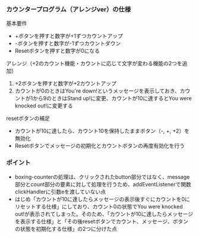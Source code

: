 ### カウンタープログラム（アレンジver）の仕様

基本要件
- +ボタンを押すと数字が+1ずつカウントアップ
- -ボタンを押すと数字が-1ずつカウントダウン
- Resetボタンを押すと数字が0になる

アレンジ（+2のカウント機能・カウントに応じて文字が変わる機能の2つを追加）
1. +2ボタンを押すと数字が+2カウントアップ
2. カウントが0のときはYou're down!というメッセージを表示しておき、カウントが1から9のときはStand up!に変更、カウントが10に達するとYou were knocked out!に変更する

resetボタンの補足
- カウントが10に達したら、カウント10を保持したままボタン（-, +, +2）を無効化
- Resetボタンでメッセージの初期化とカウントボタンの再度有効化を行う


### ポイント

- boxing-counterの処理は、クリックされたbutton部分ではなく、message部分とcount部分の要素に対して処理を行うため、addEventListenerで関数clickHandlerに引数eを渡していない点
- はじめ「カウントが10に達したらメッセージの表示後すぐにカウントを0にリセットする仕様」にしており、カウント0の状態でYou were knocked out!が表示されてしまった。そのため、「カウントが10に達したらメッセージを表示する仕様」と「その後resetボタンでカウント、メッセージ、ボタンの状態を初期化する仕様」の2つに分けた点